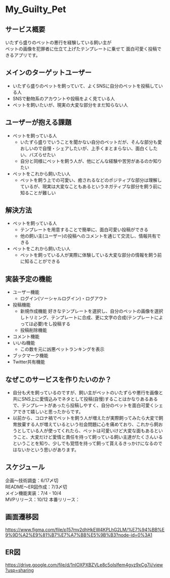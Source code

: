 # My_Guilty_Pet

## サービス概要
いたずら盛りのペットの悪行を経験している飼い主が  
ペットの画像を犯罪者に仕立て上げたテンプレートに乗せて
面白可愛く投稿できるアプリです。  

## メインのターゲットユーザー
- いたずら盛りのペットを飼っていて、よくSNSに自分のペットを投稿している人
- SNSで動物系のアカウントや投稿をよく見ている人
- ペットを飼いたいが、現実の大変な部分をまだ知らない人

## ユーザーが抱える課題
- ペットを飼っている人
  - いたずら盛りでいうことを聞かない自分のペットだが、そんな部分も愛おしいので自慢・シェアしたいが、上手くまとまらない、面白くしたい、バズらせたい
  - 自分と同様にペットを飼う人が、他にどんな経験や苦労があるのか知りたい
- ペットをこれから飼いたい人
  - ペットを飼う上での可愛い、癒されるなどのポジティブな部分は理解しているが、現実は大変なこともあるというネガティブな部分を飼う前に知ることが難しい

## 解決方法
- ペットを飼っている人
  - テンプレートを用意することで簡単に、面白可愛い投稿ができる
  - 他の飼い主(ユーザー)の投稿へのコメントを通じて交流し、情報共有できる
- ペットをこれから飼いたい人
  - ペットを飼っている人が実際に体験している大変な部分の情報を飼う前に知ることができる

## 実装予定の機能
- ユーザー機能
  - ログイン(ソーシャルログイン)・ログアウト
- 投稿機能
  - 新規作成機能
  好きなテンプレートを選択し、自分のペットの画像を選択しトリミング、テンプレートに合成、更に文字の合成(テンプレートによっては必要)をし投稿する
  - 投稿削除機能
- コメント機能
- いいね機能
  - この数を元に凶悪ペットランキングを表示
- ブックマーク機能
- Twitter共有機能

## なぜこのサービスを作りたいのか？
- 自分も犬を飼っているのですが、飼い主がペットのいたずらや悪行を画像と共にSNS上に愛情込みでネタとして投稿(自慢)することはかなりあるあるで、テンプレートがあったら投稿しやすく、自分のペットを面白可愛くシェアできて嬉しいと思ったからです。
- 以前から、コロナ禍でペットを飼う人が増えたが実際飼ってみたら大変で飼育放棄する人が増えているという社会問題に心を痛めており、これから飼おうとしている人が使ってくれたら、ペットは可愛いけど大変な面もあるということ、大変だけど愛情と責任を持って飼っている飼い主達がたくさんいるということを知り、少しでも覚悟を持って飼って貰えるきっかけになるのではないかという思いがあります。

## スケジュール
企画〜技術調査：6/17〆切  
README〜ER図作成：7/3〆切  
メイン機能実装：7/4 - 10/4  
MVPリリース：10/12
本番リリース：

## 画面遷移図
https://www.figma.com/file/p157mv2dhHkEW4KPLhG2LM/%E7%94%BB%E9%9D%A2%E9%81%B7%E7%A7%BB%E5%9B%B3?node-id=0%3A1

## ER図
https://drive.google.com/file/d/1nIOXPXBZVLe8c5oIslfem4gyz9xCg7ji/view?usp=sharing
